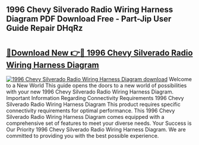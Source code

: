 ## 1996 Chevy Silverado Radio Wiring Harness Diagram PDF Download Free - Part-Jip User Guide Repair DHqRz

# <h2><a href="http://dfjc9m.blite.top/?on=1996+Chevy+Silverado+Radio+Wiring+Harness+Diagram">🔗Download New 👉🔴 1996 Chevy Silverado Radio Wiring Harness Diagram</a></h2>

[![1996 Chevy Silverado Radio Wiring Harness Diagram download](https://i.imgur.com/lujVjoI.png)](http://dfjc9m.blite.top/?on=1996+Chevy+Silverado+Radio+Wiring+Harness+Diagram)
Welcome to a New World This guide opens the doors to a new world of possibilities with your new 1996 Chevy Silverado Radio Wiring Harness Diagram. Important Information Regarding Connectivity Requirements 1996 Chevy Silverado Radio Wiring Harness Diagram This product requires specific connectivity requirements for optimal performance. This 1996 Chevy Silverado Radio Wiring Harness Diagram comes equipped with a comprehensive set of features to meet your diverse needs. Your Success is Our Priority 1996 Chevy Silverado Radio Wiring Harness Diagram. We are committed to providing you with the best possible experience.
